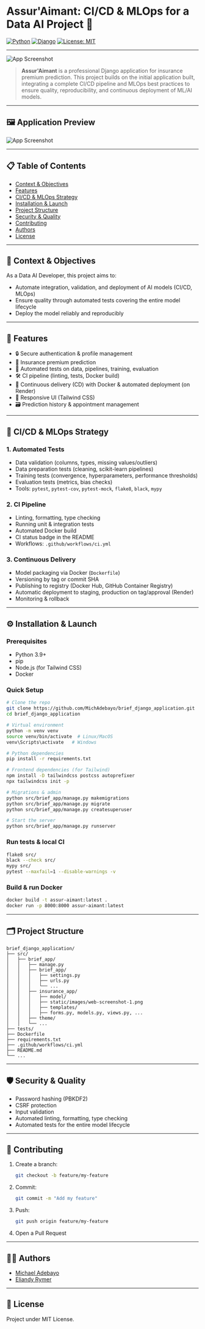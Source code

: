 # Assur'Aimant: CI/CD & MLOps for a Data AI Project 🚀

[![Python](https://img.shields.io/badge/Python-3.9%2B-blue?logo=python)](https://www.python.org/) [![Django](https://img.shields.io/badge/Django-4.2-brightgreen?logo=django)](https://www.djangoproject.com/) [![License: MIT](https://img.shields.io/badge/License-MIT-green?logo=opensourceinitiative)](https://opensource.org/licenses/MIT)

---

![App Screenshot](src/brief_app/insurance_app/static/images/ci-cd-screenshot.png)

> **Assur'Aimant** is a professional Django application for insurance premium prediction. This project builds on the initial application built, integrating a complete CI/CD pipeline and MLOps best practices to ensure quality, reproducibility, and continuous deployment of ML/AI models.

---

## 🖼️ Application Preview

![App Screenshot](src/brief_app/insurance_app/static/images/web-screenshot-1.png)

---

## 📋 Table of Contents
- [Context & Objectives](#context--objectives)
- [Features](#features)
- [CI/CD & MLOps Strategy](#cicd--mlops-strategy)
- [Installation & Launch](#installation--launch)
- [Project Structure](#project-structure)
- [Security & Quality](#security--quality)
- [Contributing](#contributing)
- [Authors](#authors)
- [License](#license)

---

## 🎯 Context & Objectives

As a Data AI Developer, this project aims to:
- Automate integration, validation, and deployment of AI models (CI/CD, MLOps)
- Ensure quality through automated tests covering the entire model lifecycle
- Deploy the model reliably and reproducibly

---

## 🚀 Features

- 🔒 Secure authentication & profile management
- 🤖 Insurance premium prediction
- 🧪 Automated tests on data, pipelines, training, evaluation
- 🛠️ CI pipeline (linting, tests, Docker build)
- 🚢 Continuous delivery (CD) with Docker & automated deployment (on Render)
- 📱 Responsive UI (Tailwind CSS)
- 🗃️ Prediction history & appointment management

---

## 🔄 CI/CD & MLOps Strategy

### 1. **Automated Tests**
- Data validation (columns, types, missing values/outliers)
- Data preparation tests (cleaning, scikit-learn pipelines)
- Training tests (convergence, hyperparameters, performance thresholds)
- Evaluation tests (metrics, bias checks)
- Tools: `pytest`, `pytest-cov`, `pytest-mock`, `flake8`, `black`, `mypy`

### 2. **CI Pipeline**
- Linting, formatting, type checking
- Running unit & integration tests
- Automated Docker build
- CI status badge in the README
- Workflows: `.github/workflows/ci.yml`

### 3. **Continuous Delivery**
- Model packaging via Docker (`Dockerfile`)
- Versioning by tag or commit SHA
- Publishing to registry (Docker Hub, GitHub Container Registry)
- Automatic deployment to staging, production on tag/approval (Render)
- Monitoring & rollback


---

## ⚙️ Installation & Launch

### Prerequisites
- Python 3.9+
- pip
- Node.js (for Tailwind CSS)
- Docker

### Quick Setup
```bash
# Clone the repo
git clone https://github.com/MichAdebayo/brief_django_application.git
cd brief_django_application

# Virtual environment
python -m venv venv
source venv/bin/activate  # Linux/MacOS
venv\Scripts\activate   # Windows

# Python dependencies
pip install -r requirements.txt

# Frontend dependencies (for Tailwind)
npm install -D tailwindcss postcss autoprefixer
npx tailwindcss init -p

# Migrations & admin
python src/brief_app/manage.py makemigrations
python src/brief_app/manage.py migrate
python src/brief_app/manage.py createsuperuser

# Start the server
python src/brief_app/manage.py runserver
```

### Run tests & local CI
```bash
flake8 src/
black --check src/
mypy src/
pytest --maxfail=1 --disable-warnings -v
```

### Build & run Docker
```bash
docker build -t assur-aimant:latest .
docker run -p 8000:8000 assur-aimant:latest
```

---

## 🗂️ Project Structure

```
brief_django_application/
├── src/
│   ├── brief_app/
│   │   ├── manage.py
│   │   ├── brief_app/
│   │   │   ├── settings.py
│   │   │   ├── urls.py
│   │   │   └── ...
│   │   ├── insurance_app/
│   │   │   ├── model/
│   │   │   ├── static/images/web-screenshot-1.png
│   │   │   ├── templates/
│   │   │   ├── forms.py, models.py, views.py, ...
│   │   ├── theme/
│   │   └── ...
├── tests/
├── Dockerfile
├── requirements.txt
├── .github/workflows/ci.yml
├── README.md
└── ...
```

---

## 🛡️ Security & Quality
- Password hashing (PBKDF2)
- CSRF protection
- Input validation
- Automated linting, formatting, type checking
- Automated tests for the entire model lifecycle

---

## 🤝 Contributing

1. Create a branch:
   ```bash
   git checkout -b feature/my-feature
   ```
2. Commit:
   ```bash
   git commit -m "Add my feature"
   ```
3. Push:
   ```bash
   git push origin feature/my-feature
   ```
4. Open a Pull Request

---

## 👨‍💻 Authors
- [Michael Adebayo](https://github.com/MichAdebayo/)
- [Eliandy Rymer](https://github.com/EliandyDumortier/)

---

## 📄 License

Project under MIT License.
